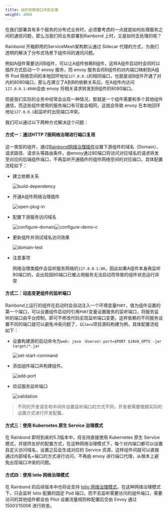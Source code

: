 ```yaml
---
title: 组件依赖端口冲突处理
weight: 4004
---
```


在我们部署具有多个服务的分布式业务时，必须要考虑的一点就是如何处理服务之间的通信问题，那么当我们将业务部署到Rainbond 上时，又是如何去处理的呢？

Rainbond 开箱即用的ServiceMesh架构默认通过 Sidecar 代理的方式，为我们透明的解决了分布式场景下组件间的通讯问题。

例如A组件需要访问B组件，可以让A组件依赖B组件，这样A组件启动时会同时以插件方式启动一个 envoy 服务，而 envoy 服务会将B组件的对内端口映射到A组件 Pod 网络空间的本地回环地址`127.0.0.1`的相同端口，也就是说B组件开通了对内的8080端口，那么在建立了A到B的依赖关系后，在A组件内访问`127.0.0.1:8080`会由 envoy 将相关请求转发到B组件的8080端口。

但是我们实际的业务中经常会出现一种情况，那就是一个组件需要和多个其他组件通信，而这些组件使用的服务端口有可能会相同，这就会导致 envoy 在本地回环地址`127.0.0.1`起监听时出现端口冲突。

我们可以通过以下两种方式解决这个问题：

#### 方式一：通过HTTP 7层网络治理进行端口复用

这一类型的组件，通过[Rainbond网络治理插件](/docs/use-manual/team-manage/plugin-manage/mesh-plugin/)设置下游组件的域名（Domain）、请求路径、请求头等路由条件，由envoy通过80端口将访问对应域名的请求转发至对应的后端组件端口，不再监听开通插件的组件网络空间的对应端口，具体配置流程如下：

- 建立依赖关系

  ![build-dependency](https://static.goodrain.com/docs/practice/port-conflict-between-services/build-dependency.jpg)

- 开通A组件网络治理插件

  ![open-plug-in](https://static.goodrain.com/docs/practice/port-conflict-between-services/open-plug-in.jpg)

- 配置下游服务访问域名

  ![configure-domain](https://static.goodrain.com/docs/practice/port-conflict-between-services/configure-domain-b.jpg)![configure-demo-c](https://static.goodrain.com/docs/practice/port-conflict-between-services/configure-domain-c.jpg)



- 更新组件并测试域名访问效果

  ![domain-test](https://static.goodrain.com/docs/practice/port-conflict-between-services/domain-test.jpg)

- 注意事项

  网络治理类插件会监听服务网络的`127.0.0.1:80`，因此如果A组件本身再监听80端口的，会出现因80端口已被占用服务无法启动而导致的组件状态运行异常

#### 方式二：动态变更组件的监听端口

Rainbond上运行的组件在启动时会自动注入一个环境变量`PORT`，值为组件设置的第一个端口，可以设置组件启动时引用`PORT`变量设置服务的监听端口，将服务监听的端口由平台控制，即可不修改代码实现监听端口变更。这样依赖的不同服务设置不同的端口就可以避免冲突问题了，以`Java`项目源码构建为例，具体配置流程如下：

- 设置构建源的启动命令为`web: java -Dserver.port=$PORT $JAVA_OPTS -jar target/*.jar`

  ![set-start-command](https://static.goodrain.com/docs/practice/port-conflict-between-services/set-start-command.jpg)

- 添加组件端口并构建组件。

  ![add-port](https://static.goodrain.com/docs/practice/port-conflict-between-services/add-port.jpg)

- 验证服务监听端口

  ![validation](https://static.goodrain.com/docs/practice/port-conflict-between-services/validation.jpg)



> 不同的开发语言和中间件设置监听端口的方式不同，开发者需要根据实际的设置方式进行开发配置。

#### 方式三：使用 Kubernetes 原生 Service 治理模式

在 Rainbond 即将到来的5.3版本中，将支持直接使用 Kubernetes 原生 Service 模式，并提供友好的配置方式，在这种网络治理模式下，每个对内端口都可以设置自定义访问域名，设置之后会生成对应的 Service 资源，这样组件间就可以直接通过内部域名+端口的方式进行访问，不再由 envoy 进行端口代理，从根本上避免出现端口冲突的问题。

#### 方式四：使用 Istio 网络治理模式

在 Rainbond 的后续版本中也将会支持 [Istio 网络治理模式](https://istio.io/latest/zh/docs/ops/deployment/architecture/)，在这种网络治理模式下，只会监听 Istio 配置的固定 Pod 端口，而不去监听需要访问的组件端口，需要访问的其他组件都会由 Pilot 设置流量规则和配置后交由 Envoy 通过 15001/15006 进行转发。